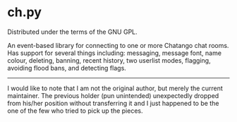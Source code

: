 ch.py
=====
Distributed under the terms of the GNU GPL.

  An event-based library for connecting to one or more Chatango chat rooms. Has support 
for several things including: messaging, message font, name colour, deleting, banning, recent 
history, two userlist modes, flagging, avoiding flood bans, and detecting flags.

----
  I would like to note that I am not the original author, but merely the current maintainer.
The previous holder (pun unintended) unexpectedly dropped from his/her position without transferring
it and I just happened to be the one of the few who tried to pick up the pieces.
